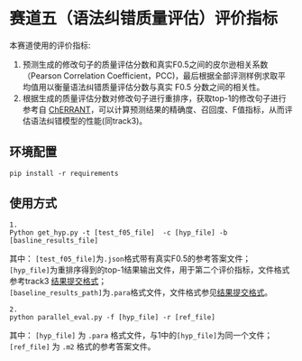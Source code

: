 # 赛道五（语法纠错质量评估）评价指标

本赛道使用的评价指标: 
1. 预测生成的修改句子的质量评估分数和真实F0.5之间的皮尔逊相关系数（Pearson Correlation Coefficient，PCC)，最后根据全部评测样例求取平均值用以衡量语法纠错质量评估分数与真实 F0.5 分数之间的相关性。
2. 根据生成的质量评估分数对修改句子进行重排序，获取top-1的修改句子进行参考自 [ChERRANT](https://github.com/HillZhang1999/MuCGEC/tree/main/scorers/ChERRANT)，可以计算预测结果的精确度、召回度、F值指标，从而评估语法纠错模型的性能(同track3)。

## 环境配置

```shell
pip install -r requirements
```

## 使用方式

```shell
1.
Python get_hyp.py -t [test_f05_file]  -c [hyp_file] -b [basline_results_file]
```
其中： 
`[test_f05_file]`为`.json`格式带有真实F0.5的参考答案文件；   
`[hyp_file]`为重排序得到的top-1结果输出文件，用于第二个评价指标，文件格式参考track3 [结果提交格式](https://github.com/styxjedi/GEC-CTLC/blob/main/datasets/track3/README.md#2-%E7%BB%93%E6%9E%9C%E6%8F%90%E4%BA%A4%E6%A0%BC%E5%BC%8F)；   
`[baseline_results_path]`为`.para`格式文件，文件格式参见[结果提交格式](https://github.com/styxjedi/GEC-CTLC/blob/main/datasets/track5/README.md#2-%E7%BB%93%E6%9E%9C%E6%8F%90%E4%BA%A4%E6%A0%BC%E5%BC%8F)。

```shell
2. 
python parallel_eval.py -f [hyp_file] -r [ref_file]
```

其中： 
`[hyp_file]` 为 `.para` 格式文件，与1中的`[hyp_file]`为同一个文件；    
`[ref_file]` 为 `.m2` 格式的参考答案文件。

